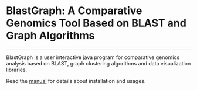 # BlastGraph: A Comparative Genomics Tool Based on BLAST and Graph Algorithms

------------------------

BlastGraph is a user interactive java program for comparative genomics analysis based on BLAST, graph clustering algorithms and data visualization libraries. 

Read the [manual][manual] for details about installation and usages.

[manual]: ./doc/BlastGraph_Manual.md "manual"